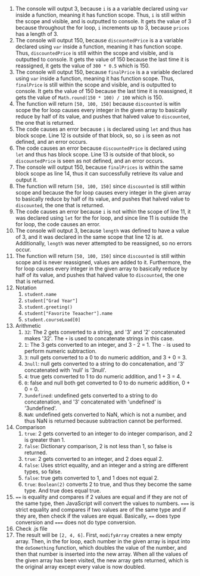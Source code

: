 1. The console will output 3, because `i` is a a variable declared using `var` inside a function, meaning it has function scope. Thus, `i` is still within the scope and visible, and is outputted to console. It gets the value of 3 because throughout the for loop, `i` increments up to 3, because `prices` has a length of 3.
2. The console will output 150, because `discountedPrice` is a a variable declared using `var` inside a function, meaning it has function scope. Thus, `discountedPrice` is still within the scope and visible, and is outputted to console. It gets the value of 150 because the last time it is reassigned, it gets the value of `300 * 0.5` which is 150.
3. The console will output 150, because `finalPrice` is a a variable declared using `var` inside a function, meaning it has function scope. Thus, `finalPrice` is still within the scope and visible, and is outputted to console. It gets the value of 150 because the last time it is reassigned, it gets the value of `Math.round(150 * 100) / 100` which is 150.
4. The function will return `[50, 100, 150]` because `discounted` is witin scope the for loop causes every integer in the given array to basically reduce by half of its value, and pushes that halved value to `discounted`, the one that is returned.
5. The code causes an error because `i` is declared using `let` and thus has block scope. Line 12 is outside of that block, so, so `i` is seen as not defined, and an error occurs.
6. The code causes an error because `discountedPrice` is declared using `let` and thus has block scope. Line 13 is outside of that block, so `discountedPrice` is seen as not defined, and an error occurs.
7. The console will output 150, because `finalPrices` is within the same block scope as line 14, thus it can successfully retrieve its value and output it.
8. The function will return `[50, 100, 150]` since `discounted` is still within scope and because the for loop causes every integer in the given array to basically reduce by half of its value, and pushes that halved value to `discounted`, the one that is returned.
9. The code causes an error because `i` is not within the scope of line 11, it was declared using `let` for the for loop, and since line 11 is outside the for loop, the code causes an error.
10. The console will output 3, because `length` was defined to have a value of 3, and it was declared in the same scope that line 12 is at. Additionally, `length` was never attempted to be reassigned, so no errors occur.
11. The function will return `[50, 100, 150]` since `discounted` is still within scope and is never reassigned, values are added to it. Furthermore, the for loop causes every integer in the given array to basically reduce by half of its value, and pushes that halved value to `discounted`, the one that is returned.
12. Notation
    1.  `student.name`
    2.  `student["Grad Year"]`
    3.  `student.greeting()`
    4.  `student["Favorite Teaacher"].name`
    5.  `student.courseLoad[0]`
13. Arithmetic
    1.  `32`: The 2 gets converted to a string, and '3' and '2' concatenated makes '32'. The `+` is used to concatenate strings in this case.
    2.  `1`: The 3 gets converted to an integer, and 3 - 2 = 1. The `-` is used to perform numeric subtraction.
    3.  `3`: null gets converted to a 0 to do numeric addition, and 3 + 0 = 3.
    4.  `3null`: null gets converted to a string to do concatenation, and '3' concatenated with 'null' is '3null'.
    5.  `4`: true gets converted to 1 to do numeric addition, and 1 + 3 = 4.
    6.  `0`: false and null both get converted to 0 to do numeric addition, 0 + 0 = 0.
    7.  `3undefined`: undefined gets converted to a string to do concatenation, and '3' concatenated with 'undefined' is '3undefined'.
    8.  `NaN`: undefined gets converted to NaN, which is not a number, and thus NaN is returned because subtraction cannot be performed.
14. Comparison
    1.  `true`: 2 gets converted to an integer to do integer comparison, and 2 is greater than 1.
    2.  `false`: Dictionary comparison, 2 is not less than 1, so false is returned.
    3.  `true`: 2 gets converted to an integer, and 2 does equal 2.
    4.  `false`: Uses strict equality, and an integer and a string are different types, so false.
    5.  `false`: true gets converted to 1, and 1 does not equal 2.
    6.  `true`: `Boolean(2)` converts 2 to true, and thus they become the same type. And true does equal true.
15. `==` is equality and compares if 2 values are equal and if they are not of the same type, then JavaScript will convert the values to numbers. `===` is strict equality and compares if two values are of the same type and if they are, then check if the values are equal. Basically, `==` does type conversion and `===` does not do type conversion.
16. Check .js file
17. The result will be `[2, 4, 6]`. First, `modifyArray` creates a new empty array. Then, in the for loop, each number in the given array is input into the `doSomething` function, which doubles the value of the number, and then that number is inserted into the new array. When all the values of the given array has been visited, the new array gets returned, which is the original array except every value is now doubled.
